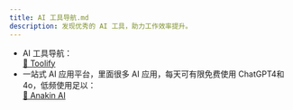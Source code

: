 ```yaml
---
title: AI 工具导航.md
description: 发现优秀的 AI 工具，助力工作效率提升。
---
```


- AI 工具导航：\
  [🔗 Toolify](https://www.toolify.ai/zh/)
- 一站式 AI 应用平台，里面很多 AI 应用，每天可有限免费使用 ChatGPT4和4o，低频使用足以：\
  [🔗 Anakin AI](https://anakin.ai/zh-cn)